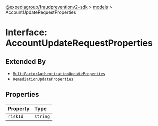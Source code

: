 [@expediagroup/fraudpreventionv2-sdk](../../index.md) > [models](../index.md) > AccountUpdateRequestProperties

# Interface: AccountUpdateRequestProperties

## Extended By

-   [`MultiFactorAuthenticationUpdateProperties`](interface.MultiFactorAuthenticationUpdateProperties.md)
-   [`RemediationUpdateProperties`](interface.RemediationUpdateProperties.md)

## Properties

| Property | Type     |
| :------- | :------- |
| `riskId` | `string` |
